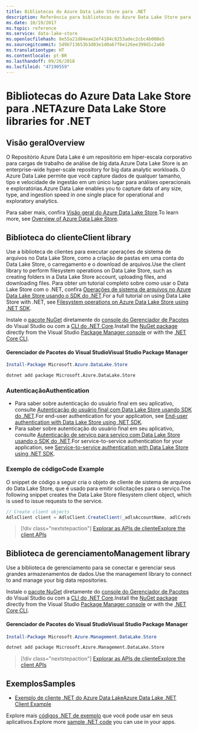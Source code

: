 ```yaml
---
title: Bibliotecas do Azure Data Lake Store para .NET
description: Referência para bibliotecas do Azure Data Lake Store para .NET
ms.date: 10/19/2017
ms.topic: reference
ms.service: data-lake-store
ms.openlocfilehash: 8e55a21d84eae2ef4104c8253adec2cbc4b008e5
ms.sourcegitcommit: 5d9b713653b3d03e1d0a67f6e126ee399d1c2a60
ms.translationtype: HT
ms.contentlocale: pt-BR
ms.lasthandoff: 09/26/2018
ms.locfileid: "47190559"
---
```

# <a name="azure-data-lake-store-libraries-for-net"></a><span data-ttu-id="51ebc-103">Bibliotecas do Azure Data Lake Store para .NET</span><span class="sxs-lookup"><span data-stu-id="51ebc-103">Azure Data Lake Store libraries for .NET</span></span>

## <a name="overview"></a><span data-ttu-id="51ebc-104">Visão geral</span><span class="sxs-lookup"><span data-stu-id="51ebc-104">Overview</span></span>

<span data-ttu-id="51ebc-105">O Repositório Azure Data Lake é um repositório em hiper-escala corporativo para cargas de trabalho de análise de big data.</span><span class="sxs-lookup"><span data-stu-id="51ebc-105">Azure Data Lake Store is an enterprise-wide hyper-scale repository for big data analytic workloads.</span></span> <span data-ttu-id="51ebc-106">O Azure Data Lake permite que você capture dados de qualquer tamanho, tipo e velocidade de ingestão em um único lugar para análises operacionais e exploratórias.</span><span class="sxs-lookup"><span data-stu-id="51ebc-106">Azure Data Lake enables you to capture data of any size, type, and ingestion speed in one single place for operational and exploratory analytics.</span></span>

<span data-ttu-id="51ebc-107">Para saber mais, confira [Visão geral do Azure Data Lake Store](/azure/data-lake-store/data-lake-store-overview).</span><span class="sxs-lookup"><span data-stu-id="51ebc-107">To learn more, see [Overview of Azure Data Lake Store](/azure/data-lake-store/data-lake-store-overview).</span></span>

## <a name="client-library"></a><span data-ttu-id="51ebc-108">Biblioteca do cliente</span><span class="sxs-lookup"><span data-stu-id="51ebc-108">Client library</span></span>

<span data-ttu-id="51ebc-109">Use a biblioteca de clientes para executar operações de sistema de arquivos no Data Lake Store, como a criação de pastas em uma conta do Data Lake Store, o carregamento e o download de arquivos.</span><span class="sxs-lookup"><span data-stu-id="51ebc-109">Use the client library to perform filesystem operations on Data Lake Store, such as creating folders in a Data Lake Store account, uploading files, and downloading files.</span></span>  <span data-ttu-id="51ebc-110">Para obter um tutorial completo sobre como usar o Data Lake Store com o .NET, confira [Operações de sistema de arquivos no Azure Data Lake Store usando o SDK do .NET](/azure/data-lake-store/data-lake-store-data-operations-net-sdk).</span><span class="sxs-lookup"><span data-stu-id="51ebc-110">For a full tutorial on using Data Lake Store with .NET, see [Filesystem operations on Azure Data Lake Store using .NET SDK](/azure/data-lake-store/data-lake-store-data-operations-net-sdk).</span></span>

<span data-ttu-id="51ebc-111">Instale o [pacote NuGet](https://www.nuget.org/packages/Microsoft.Azure.Management.DataLake.Store) diretamente do [console do Gerenciador de Pacotes][PackageManager] do Visual Studio ou com a [CLI do .NET Core][DotNetCLI].</span><span class="sxs-lookup"><span data-stu-id="51ebc-111">Install the [NuGet package](https://www.nuget.org/packages/Microsoft.Azure.Management.DataLake.Store) directly from the Visual Studio [Package Manager console][PackageManager] or with the [.NET Core CLI][DotNetCLI].</span></span>

#### <a name="visual-studio-package-manager"></a><span data-ttu-id="51ebc-112">Gerenciador de Pacotes do Visual Studio</span><span class="sxs-lookup"><span data-stu-id="51ebc-112">Visual Studio Package Manager</span></span>

```powershell
Install-Package Microsoft.Azure.DataLake.Store
```

```bash
dotnet add package Microsoft.Azure.DataLake.Store
```
### <a name="authentication"></a><span data-ttu-id="51ebc-113">Autenticação</span><span class="sxs-lookup"><span data-stu-id="51ebc-113">Authentication</span></span>

* <span data-ttu-id="51ebc-114">Para saber sobre autenticação do usuário final em seu aplicativo, consulte [Autenticação do usuário final com Data Lake Store usando SDK do .NET](/azure/data-lake-store/data-lake-store-end-user-authenticate-net-sdk).</span><span class="sxs-lookup"><span data-stu-id="51ebc-114">For end-user authentication for your application, see [End-user authentication with Data Lake Store using .NET SDK](/azure/data-lake-store/data-lake-store-end-user-authenticate-net-sdk).</span></span>
* <span data-ttu-id="51ebc-115">Para saber sobre autenticação do usuário final em seu aplicativo, consulte [Autenticação de serviço para serviço com Data Lake Store usando o SDK do .NET](/azure/data-lake-store/data-lake-store-service-to-service-authenticate-net-sdk).</span><span class="sxs-lookup"><span data-stu-id="51ebc-115">For service-to-service authentication for your application, see [Service-to-service authentication with Data Lake Store using .NET SDK](/azure/data-lake-store/data-lake-store-service-to-service-authenticate-net-sdk).</span></span>

### <a name="code-example"></a><span data-ttu-id="51ebc-116">Exemplo de código</span><span class="sxs-lookup"><span data-stu-id="51ebc-116">Code Example</span></span>

<span data-ttu-id="51ebc-117">O snippet de código a seguir cria o objeto de cliente de sistema de arquivos do Data Lake Store, que é usado para emitir solicitações para o serviço.</span><span class="sxs-lookup"><span data-stu-id="51ebc-117">The following snippet creates the Data Lake Store filesystem client object, which is used to issue requests to the service.</span></span>

```csharp
// Create client objects
AdlsClient client = AdlsClient.CreateClient(_adlsAccountName, adlCreds);
```

> [!div class="nextstepaction"]
> [<span data-ttu-id="51ebc-118">Explorar as APIs de cliente</span><span class="sxs-lookup"><span data-stu-id="51ebc-118">Explore the client APIs</span></span>](/dotnet/api/overview/azure/datalakestore/client)


## <a name="management-library"></a><span data-ttu-id="51ebc-119">Biblioteca de gerenciamento</span><span class="sxs-lookup"><span data-stu-id="51ebc-119">Management library</span></span>

<span data-ttu-id="51ebc-120">Use a biblioteca de gerenciamento para se conectar e gerenciar seus grandes armazenamentos de dados.</span><span class="sxs-lookup"><span data-stu-id="51ebc-120">Use the management library to connect to and manage your big data repositories.</span></span>

<span data-ttu-id="51ebc-121">Instale o [pacote NuGet](https://www.nuget.org/packages/Microsoft.Azure.Management.DataLake.Store) diretamente do [console do Gerenciador de Pacotes][PackageManager] do Visual Studio ou com a [CLI do .NET Core][DotNetCLI].</span><span class="sxs-lookup"><span data-stu-id="51ebc-121">Install the [NuGet package](https://www.nuget.org/packages/Microsoft.Azure.Management.DataLake.Store) directly from the Visual Studio [Package Manager console][PackageManager] or with the [.NET Core CLI][DotNetCLI].</span></span>

#### <a name="visual-studio-package-manager"></a><span data-ttu-id="51ebc-122">Gerenciador de Pacotes do Visual Studio</span><span class="sxs-lookup"><span data-stu-id="51ebc-122">Visual Studio Package Manager</span></span>

```powershell
Install-Package Microsoft.Azure.Management.DataLake.Store
```

```bash
dotnet add package Microsoft.Azure.Management.DataLake.Store
```

> [!div class="nextstepaction"]
> [<span data-ttu-id="51ebc-123">Explorar as APIs de cliente</span><span class="sxs-lookup"><span data-stu-id="51ebc-123">Explore the client APIs</span></span>](/dotnet/api/overview/azure/datalakestore/management)


## <a name="samples"></a><span data-ttu-id="51ebc-124">Exemplos</span><span class="sxs-lookup"><span data-stu-id="51ebc-124">Samples</span></span>

* [<span data-ttu-id="51ebc-125">Exemplo de cliente .NET do Azure Data Lake</span><span class="sxs-lookup"><span data-stu-id="51ebc-125">Azure Data Lake .NET Client Example</span></span>](https://azure.microsoft.com/resources/samples/data-lake-dotnet-client/)

<span data-ttu-id="51ebc-126">Explore mais [códigos .NET de exemplo](https://azure.microsoft.com/resources/samples/?platform=dotnet) que você pode usar em seus aplicativos.</span><span class="sxs-lookup"><span data-stu-id="51ebc-126">Explore more [sample .NET code](https://azure.microsoft.com/resources/samples/?platform=dotnet) you can use in your apps.</span></span>

[PackageManager]: https://docs.microsoft.com/nuget/tools/package-manager-console
[DotNetCLI]: https://docs.microsoft.com/dotnet/core/tools/dotnet-add-package
